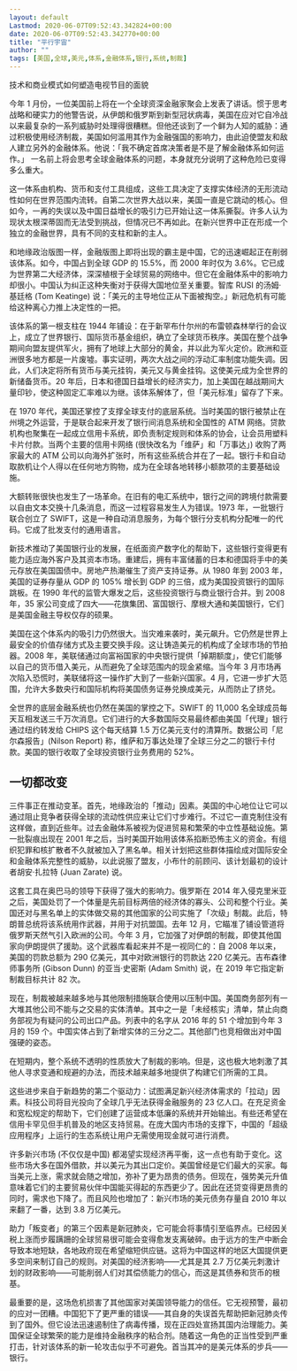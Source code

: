 ```yaml
---
layout: default
Lastmod: 2020-06-07T09:52:43.342824+00:00
date: 2020-06-07T09:52:43.342770+00:00
title: "平行宇宙"
author: ""
tags: [美国,全球,美元,体系,金融体系,银行,系统,制裁]
---
```


技术和商业模式如何塑造电视节目的面貌

今年 1 月份，一位美国前上将在一个全球资深金融家聚会上发表了讲话。惯于思考战略和硬实力的他警告说，从伊朗和俄罗斯到新型冠状病毒，美国在应对它自冷战以来最复杂的一系列威胁时处理得很糟糕。但他还谈到了一个鲜为人知的威胁：通过积极使用经济制裁，美国如何滥用其作为金融强国的影响力，由此迫使盟友和敌人建立另外的金融体系。他说：「我不确定首席决策者是不是了解金融体系如何运作。」 一名前上将会思考全球金融体系的问题，本身就充分说明了这种危险已变得多么重大。

这一体系由机构、货币和支付工具组成，这些工具决定了支撑实体经济的无形流动性如何在世界范围内流转。自第二次世界大战以来，美国一直是它跳动的核心。但如今，一再的失误以及中国日益增长的吸引力已开始让这一体系撕裂。许多人认为现状太根深蒂固而无法受到挑战，但情况已不再如此。在新兴世界中正在形成一个独立的金融世界，具有不同的支柱和新的主人。

和地缘政治版图一样，金融版图上即将出现的霸主是中国，它的迅速崛起正在削弱该体系。如今，中国占到全球 GDP 的 15.5%，而 2000 年时仅为 3.6%。它已成为世界第二大经济体，深深植根于全球贸易的网络中。但它在金融体系中的影响力却很小。中国认为纠正这种失衡对于获得大国地位至关重要。智库 RUSI 的汤姆·基廷格 (Tom Keatinge) 说：「美元的主导地位正从下面被掏空。」新冠危机有可能给这种离心力推上决定性的一把。

该体系的第一根支柱在 1944 年铺设：在于新罕布什尔州的布雷顿森林举行的会议上，成立了世界银行、国际货币基金组织，确立了全球货币秩序。美国在整个战争期间向盟友提供军火，拥有了地球上大部分的黄金，并以此为军火定价。欧洲和亚洲很多地方都是一片废墟。事实证明，两次大战之间的浮动汇率制度功能失调。因此，人们决定将所有货币与美元挂钩，美元又与黄金挂钩。这使美元成为全世界的新储备货币。20 年后，日本和德国日益增长的经济实力，加上美国在越战期间大量印钞，使这种固定汇率难以为继。该体系解体了，但「美元标准」留存了下来。

在 1970 年代，美国还掌控了支撑全球支付的底层系统。当时美国的银行被禁止在州境之外运营，于是联合起来开发了银行间消息系统和全国性的 ATM 网络。贷款机构也聚集在一起成立信用卡系统，即负责制定规则和体系的协会，让会员用塑料卡片付款。当两个主要的信用卡网络 (很快改名为「维萨」和「万事达」) 收购了两家最大的 ATM 公司以向海外扩张时，所有这些系统合并在了一起。银行卡和自动取款机让个人得以在任何地方购物，成为在全球各地转移小额款项的主要基础设施。

大额转账很快也发生了一场革命。在旧有的电汇系统中，银行之间的跨境付款需要以自由文本交换十几条消息，而这一过程容易发生人为错误。1973 年，一批银行联合创立了 SWIFT，这是一种自动消息服务，为每个银行分支机构分配唯一的代码。它成了批发支付的通用语言。

新技术推动了美国银行业的发展，在纸面资产数字化的帮助下，这些银行变得更有能力适应海外客户及其资本市场。重建后，拥有丰富储蓄的日本和德国将手中的美元存放在美国国债中。房地产热潮催生了资产支持证券。从 1980 年到 2003 年，美国的证券存量从 GDP 的 105% 增长到 GDP 的三倍，成为美国投资银行的国际跳板。在 1990 年代的监管大爆发之后，这些投资银行与商业银行合并。到 2008 年，35 家公司变成了四大——花旗集团、富国银行、摩根大通和美国银行，它们是美国金融主导权仅存的硕果。

美国在这个体系内的吸引力仍然很大。当灾难来袭时，美元飙升。它仍然是世界上最安全的价值存储方式及主要交换手段。这让铸造美元的机构成了全球市场的节拍器。2008 年，美联储通过向富裕国家的中央银行提供「掉期额度」，使它们能够以自己的货币借入美元，从而避免了全球范围内的现金紧缩。当今年 3 月市场再次陷入恐慌时，美联储将这一操作扩大到了一些新兴国家。4 月，它进一步扩大范围，允许大多数央行和国际机构将美国债务证券兑换成美元，从而防止了挤兑。

全世界的底层金融系统也仍然在美国的掌控之下。SWIFT 的 11,000 名全球成员每天互相发送三千万次消息。它们进行的大多数国际交易最终都由美国「代理」银行通过纽约转发给 CHIPS 这个每天结算 1.5 万亿美元支付的清算所。数据公司「尼尔森报告」(Nilson Report) 称，维萨和万事达处理了全球三分之二的银行卡付款。美国的银行收取了全球投资银行业务费用的 52%。

一切都改变
-----

三件事正在推动变革。首先，地缘政治的「推动」因素。美国的中心地位让它可以通过阻止竞争者获得全球的流动性供应来让它们寸步难行。不过它一直克制住没有这样做，直到近些年。过去金融体系被视为促进贸易和繁荣的中立性基础设施。第一批裂痕出现在 2001 年之后，当时美国开始用该体系掐断恐怖主义的资金。有组织犯罪和核扩散者不久就被加入了黑名单。相关计划把这些群体描绘成对国际安全和金融体系完整性的威胁，以此说服了盟友，小布什的前顾问、该计划最初的设计者胡安·扎拉特 (Juan Zarate) 说。

这套工具在奥巴马的领导下获得了强大的影响力。俄罗斯在 2014 年入侵克里米亚之后，美国处罚了一个体量是先前目标两倍的经济体的寡头、公司和整个行业。美国还对与黑名单上的实体做交易的其他国家的公司实施了「次级」制裁。此后，特朗普总统将该系统用作武器，并用于对抗盟国。去年 12 月，它瞄准了铺设管道将俄罗斯天然气引入欧洲的公司。今年 3 月，它加强了对伊朗的制裁，即使其他国家向伊朗提供了援助。这个武器库看起来并不是一视同仁的：自 2008 年以来，美国的罚款总额为 290 亿美元，其中对欧洲银行的罚款达 220 亿美元。吉布森律师事务所 (Gibson Dunn) 的亚当·史密斯 (Adam Smith) 说，在 2019 年它指定新制裁目标共计 82 次。

现在，制裁被越来越多地与其他限制措施联合使用以压制中国。美国商务部列有一大堆其他公司不能与之交易的实体清单。其中之一是「未经核实」清单，禁止向商务部视为有疑问的公司出口产品。列表中的名字从 2016 年的 51 个增加到今年 3 月的 159 个。中国实体占到了新增实体的三分之二。其他部门也竞相做出对中国强硬的姿态。

在短期内，整个系统不透明的性质放大了制裁的影响。但是，这也极大地刺激了其他人寻求变通和规避的办法，而技术越来越多地提供了构建它们所需的工具。

这些进步来自于新趋势的第二个驱动力：试图满足新兴经济体需求的「拉动」因素。科技公司将目光投向了全球几乎无法获得金融服务的 23 亿人口。在充足资金和宽松规定的帮助下，它们创建了运营成本低廉的系统并开始输出。有些还希望在信用卡罕见但手机普及的地区支持贸易。在庞大国内市场的支撑下，中国的「超级应用程序」上运行的生态系统让用户无需使用现金就可进行消费。

许多新兴市场 (不仅仅是中国) 都渴望实现经济再平衡，这一点也有助于变化。这些市场大多在国外借款，并以美元为其出口定价。美国曾经是它们最大的买家。每当美元上涨，需求就会随之增加，弥补了更为昂贵的债务。但现在，强势美元升值意味着它们的主要贸易伙伴中国能买得起的东西更少了。因此在还贷变得更昂贵的同时，需求也下降了。而且风险也增加了：新兴市场的美元债务存量自 2010 年以来翻了一番，达到 3.8 万亿美元。

助力「叛变者」的第三个因素是新冠肺炎，它可能会将事情引至临界点。已经因关税上涨而步履蹒跚的全球贸易很可能会变得愈发支离破碎。由于远方的生产中断会导致本地短缺，各地政府现在希望缩短供应链。这将为中国这样的地区大国提供更多空间来制订自己的规则。对美国的经济影响——尤其是其 2.7 万亿美元刺激计划的财政影响——可能削弱人们对其偿债能力的信心，而这是其债券和货币的根基。

最重要的是，这场危机损害了其他国家对美国领导能力的信任。它无视预警，最初的应对一团糟。中国犯下了更严重的错误——其自身的失误首先帮助把新冠肺炎传到了国外。但它设法迅速遏制住了病毒传播，现在正四处宣扬其国内治理能力。美国保证全球繁荣的能力是维持金融秩序的粘合剂。随着这一角色的正当性受到严重打击，针对该体系的新一轮攻击似乎不可避免。首当其冲的是美元体系的步兵——银行。


